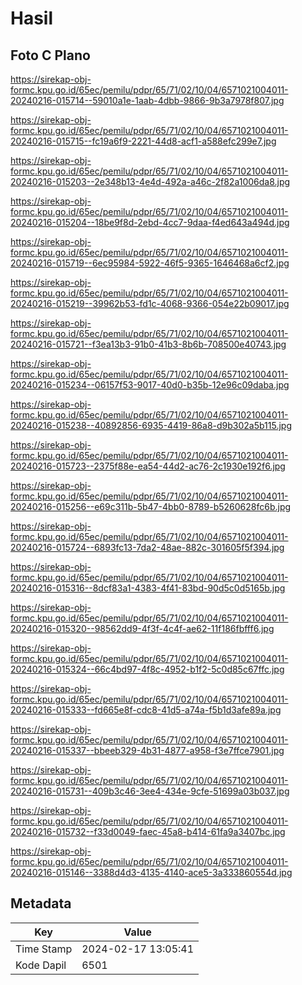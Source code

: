 # Hasil

## Foto C Plano

https://sirekap-obj-formc.kpu.go.id/65ec/pemilu/pdpr/65/71/02/10/04/6571021004011-20240216-015714--59010a1e-1aab-4dbb-9866-9b3a7978f807.jpg

https://sirekap-obj-formc.kpu.go.id/65ec/pemilu/pdpr/65/71/02/10/04/6571021004011-20240216-015715--fc19a6f9-2221-44d8-acf1-a588efc299e7.jpg

https://sirekap-obj-formc.kpu.go.id/65ec/pemilu/pdpr/65/71/02/10/04/6571021004011-20240216-015203--2e348b13-4e4d-492a-a46c-2f82a1006da8.jpg

https://sirekap-obj-formc.kpu.go.id/65ec/pemilu/pdpr/65/71/02/10/04/6571021004011-20240216-015204--18be9f8d-2ebd-4cc7-9daa-f4ed643a494d.jpg

https://sirekap-obj-formc.kpu.go.id/65ec/pemilu/pdpr/65/71/02/10/04/6571021004011-20240216-015719--6ec95984-5922-46f5-9365-1646468a6cf2.jpg

https://sirekap-obj-formc.kpu.go.id/65ec/pemilu/pdpr/65/71/02/10/04/6571021004011-20240216-015219--39962b53-fd1c-4068-9366-054e22b09017.jpg

https://sirekap-obj-formc.kpu.go.id/65ec/pemilu/pdpr/65/71/02/10/04/6571021004011-20240216-015721--f3ea13b3-91b0-41b3-8b6b-708500e40743.jpg

https://sirekap-obj-formc.kpu.go.id/65ec/pemilu/pdpr/65/71/02/10/04/6571021004011-20240216-015234--06157f53-9017-40d0-b35b-12e96c09daba.jpg

https://sirekap-obj-formc.kpu.go.id/65ec/pemilu/pdpr/65/71/02/10/04/6571021004011-20240216-015238--40892856-6935-4419-86a8-d9b302a5b115.jpg

https://sirekap-obj-formc.kpu.go.id/65ec/pemilu/pdpr/65/71/02/10/04/6571021004011-20240216-015723--2375f88e-ea54-44d2-ac76-2c1930e192f6.jpg

https://sirekap-obj-formc.kpu.go.id/65ec/pemilu/pdpr/65/71/02/10/04/6571021004011-20240216-015256--e69c311b-5b47-4bb0-8789-b5260628fc6b.jpg

https://sirekap-obj-formc.kpu.go.id/65ec/pemilu/pdpr/65/71/02/10/04/6571021004011-20240216-015724--6893fc13-7da2-48ae-882c-301605f5f394.jpg

https://sirekap-obj-formc.kpu.go.id/65ec/pemilu/pdpr/65/71/02/10/04/6571021004011-20240216-015316--8dcf83a1-4383-4f41-83bd-90d5c0d5165b.jpg

https://sirekap-obj-formc.kpu.go.id/65ec/pemilu/pdpr/65/71/02/10/04/6571021004011-20240216-015320--98562dd9-4f3f-4c4f-ae62-11f186fbfff6.jpg

https://sirekap-obj-formc.kpu.go.id/65ec/pemilu/pdpr/65/71/02/10/04/6571021004011-20240216-015324--66c4bd97-4f8c-4952-b1f2-5c0d85c67ffc.jpg

https://sirekap-obj-formc.kpu.go.id/65ec/pemilu/pdpr/65/71/02/10/04/6571021004011-20240216-015333--fd665e8f-cdc8-41d5-a74a-f5b1d3afe89a.jpg

https://sirekap-obj-formc.kpu.go.id/65ec/pemilu/pdpr/65/71/02/10/04/6571021004011-20240216-015337--bbeeb329-4b31-4877-a958-f3e7ffce7901.jpg

https://sirekap-obj-formc.kpu.go.id/65ec/pemilu/pdpr/65/71/02/10/04/6571021004011-20240216-015731--409b3c46-3ee4-434e-9cfe-51699a03b037.jpg

https://sirekap-obj-formc.kpu.go.id/65ec/pemilu/pdpr/65/71/02/10/04/6571021004011-20240216-015732--f33d0049-faec-45a8-b414-61fa9a3407bc.jpg

https://sirekap-obj-formc.kpu.go.id/65ec/pemilu/pdpr/65/71/02/10/04/6571021004011-20240216-015146--3388d4d3-4135-4140-ace5-3a333860554d.jpg


## Metadata

| Key        | Value               |
| ---------- | ------------------- |
| Time Stamp | 2024-02-17 13:05:41 |
| Kode Dapil | 6501                |



